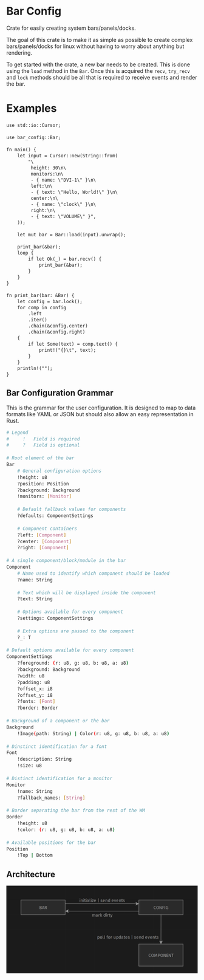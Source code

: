 # Bar Config

Crate for easily creating system bars/panels/docks.

The goal of this crate is to make it as simple as possible to create complex bars/panels/docks
for linux without having to worry about anything but rendering.

To get started with the crate, a new bar needs to be created. This is done using the `load`
method in the `Bar`. Once this is acquired the `recv`, `try_recv` and `lock` methods
should be all that is required to receive events and render the bar.

# Examples

```
use std::io::Cursor;

use bar_config::Bar;

fn main() {
    let input = Cursor::new(String::from(
        "\
         height: 30\n\
         monitors:\n\
         - { name: \"DVI-1\" }\n\
         left:\n\
         - { text: \"Hello, World!\" }\n\
         center:\n\
         - { name: \"clock\" }\n\
         right:\n\
         - { text: \"VOLUME\" }",
    ));

    let mut bar = Bar::load(input).unwrap();

    print_bar(&bar);
    loop {
        if let Ok(_) = bar.recv() {
            print_bar(&bar);
        }
    }
}

fn print_bar(bar: &Bar) {
    let config = bar.lock();
    for comp in config
        .left
        .iter()
        .chain(&config.center)
        .chain(&config.right)
    {
        if let Some(text) = comp.text() {
            print!("{}\t", text);
        }
    }
    println!("");
}
```

## Bar Configuration Grammar

This is the grammar for the user configuration. It is designed to map to data formats
like YAML or JSON but should also allow an easy representation in Rust.

```bash
# Legend
#     !   Field is required
#     ?   Field is optional

# Root element of the bar
Bar
    # General configuration options
    !height: u8
    ?position: Position
    ?background: Background
    !monitors: [Monitor]

    # Default fallback values for components
    ?defaults: ComponentSettings

    # Component containers
    ?left: [Component]
    ?center: [Component]
    ?right: [Component]

# A single component/block/module in the bar
Component
    # Name used to identify which component should be loaded
    ?name: String

    # Text which will be displayed inside the component
    ?text: String

    # Options available for every component
    ?settings: ComponentSettings

    # Extra options are passed to the component
    ?_: T

# Default options available for every component
ComponentSettings
    ?foreground: (r: u8, g: u8, b: u8, a: u8)
    ?background: Background
    ?width: u8
    ?padding: u8
    ?offset_x: i8
    ?offset_y: i8
    ?fonts: [Font]
    ?border: Border

# Background of a component or the bar
Background
    !Image(path: String) | Color(r: u8, g: u8, b: u8, a: u8)

# Dinstinct identification for a font
Font
    !description: String
    !size: u8

# Distinct identification for a monitor
Monitor
    !name: String
    ?fallback_names: [String]

# Border separating the bar from the rest of the WM
Border
    !height: u8
    !color: (r: u8, g: u8, b: u8, a: u8)

# Available positions for the bar
Position
    !Top | Bottom
```

## Architecture

![Architecture](docs/arch.png)

